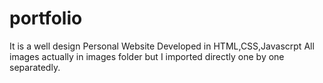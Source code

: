 # portfolio
It is a well design Personal Website Developed in HTML,CSS,Javascrpt
All images actually in images folder but I imported directly one by one separatedly.
